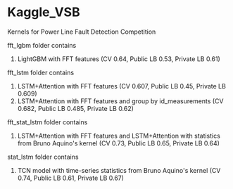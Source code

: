 # Kaggle_VSB
Kernels for Power Line Fault Detection Competition 

fft_lgbm folder contains 
1) LightGBM with FFT features (CV 0.64, Public LB 0.53, Private LB 0.61)

fft_lstm folder contains 
1) LSTM+Attention with FFT features (CV 0.607, Public LB 0.45, Private LB 0.609)
2) LSTM+Attention with FFT features and group by id_measurements (CV 0.682, Public LB 0.485, Private LB 0.62)

fft_stat_lstm folder contains
1) LSTM+Attention with FFT features and LSTM+Attention with statistics from Bruno Aquino's kernel (CV 0.73, Public LB 0.65, Private LB 0.64)

stat_lstm folder contains
1) TCN model with time-series statistics from Bruno Aquino's kernel (CV 0.74, Public LB 0.61, Private LB 0.67)
